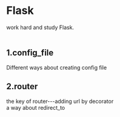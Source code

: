 # Flask
work hard and study Flask.<br><br>
## 1.config_file
Different ways about creating config file
## 2.router
the key of router---adding url by decorator<br>
a way about redirect_to

